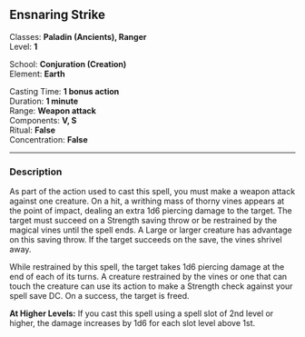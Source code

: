 ## Ensnaring Strike

Classes: **Paladin (Ancients), Ranger**  
Level: **1**  

School: **Conjuration (Creation)**  
Element: **Earth**  

Casting Time: **1 bonus action**  
Duration: **1 minute**  
Range: **Weapon attack**  
Components: **V, S**  
Ritual: **False**  
Concentration: **False**  

------

### Description

As part of the action used to cast this spell, you must make a weapon attack against one creature. On a hit, a writhing mass of thorny vines appears at the point of impact, dealing an extra 1d6 piercing damage to the target. The target must succeed on a Strength saving throw or be restrained by the magical vines until the spell ends. A Large or larger creature has advantage on this saving throw. If the target succeeds on the save, the vines shrivel away.

While restrained by this spell, the target takes 1d6 piercing damage at the end of each of its turns. A creature restrained by the vines or one that can touch the creature can use its action to make a Strength check against your spell save DC. On a success, the target is freed.

**At Higher Levels:** If you cast this spell using a spell slot of 2nd level or higher, the damage increases by 1d6 for each slot level above 1st.